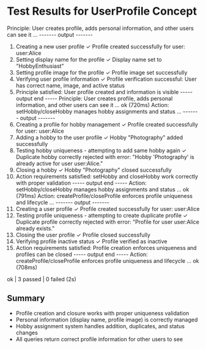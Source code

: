 # Test Results for UserProfile Concept

Principle: User creates profile, adds personal information, and other users can see it ...
------- output -------
1. Creating a new user profile
   ✓ Profile created successfully for user: user:Alice
2. Setting display name for the profile
   ✓ Display name set to "HobbyEnthusiast"
3. Setting profile image for the profile
   ✓ Profile image set successfully
4. Verifying user profile information
   ✓ Profile verification successful: User has correct name, image, and active status
5. Principle satisfied: User profile created and information is visible
----- output end -----
Principle: User creates profile, adds personal information, and other users can see it ... ok (720ms)
Action: setHobby/closeHobby manages hobby assignments and status ...
------- output -------
1. Creating a profile for hobby management
   ✓ Profile created successfully for user: user:Alice
2. Adding a hobby to the user profile
   ✓ Hobby "Photography" added successfully
3. Testing hobby uniqueness - attempting to add same hobby again
   ✓ Duplicate hobby correctly rejected with error: "Hobby 'Photography' is already active for user user:Alice."
4. Closing a hobby
   ✓ Hobby "Photography" closed successfully
5. Action requirements satisfied: setHobby and closeHobby work correctly with proper validation
----- output end -----
Action: setHobby/closeHobby manages hobby assignments and status ... ok (791ms)
Action: createProfile/closeProfile enforces profile uniqueness and lifecycle ...
------- output -------
1. Creating a user profile
   ✓ Profile created successfully for user: user:Alice
2. Testing profile uniqueness - attempting to create duplicate profile
   ✓ Duplicate profile correctly rejected with error: "Profile for user user:Alice already exists."
3. Closing the user profile
   ✓ Profile closed successfully
4. Verifying profile inactive status
   ✓ Profile verified as inactive
5. Action requirements satisfied: Profile creation enforces uniqueness and profiles can be closed
----- output end -----
Action: createProfile/closeProfile enforces profile uniqueness and lifecycle ... ok (708ms)

ok | 3 passed | 0 failed (2s)

## Summary
- Profile creation and closure works with proper uniqueness validation
- Personal information (display name, profile image) is correctly managed
- Hobby assignment system handles addition, duplicates, and status changes
- All queries return correct profile information for other users to see

